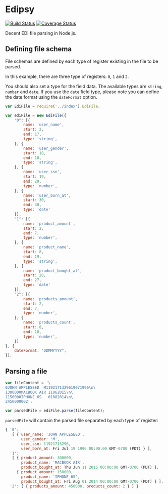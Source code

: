Edipsy
===========

[![Build Status](https://travis-ci.org/pagarme/edipsy.svg)](https://travis-ci.org/pagarme/edipsy) [![Coverage Status](https://coveralls.io/repos/pagarme/edipsy/badge.svg?branch=master)](https://coveralls.io/r/pagarme/edipsy?branch=master)

Decent EDI file parsing in Node.js.

## Defining file schema

File schemas are defined by each type of register existing in the file to be parsed.

In this example, there are three type of registers: `0`, `1` and `2`.

You should also set a type for the field data. The available types are `string`, `number` and `date`. If you use the `date` field type, please note you can define the date format using the `dateFormat` option.

```javascript
var EdiFile = require('../index').EdiFile;

var ediFile = new EdiFile({
	"0": [{
		name: 'user_name',
		start: 2,
		end: 17,
		type: 'string',
	}, {
		name: 'user_gender',
		start: 18,
		end: 18,
		type: 'string',
	}, {
		name: 'user_ssn',
		start: 19,
		end: 29,
		type: 'number',
	}, {
		name: 'user_born_at',
		start: 30,
		end: 38,
		type: 'date'
	}],
	"1": [{
		name: 'product_amount',
		start: 2,
		end: 7,
		type: 'number',
	}, {
		name: 'product_name',
		start: 8,
		end: 19,
		type: 'string',
	}, {
		name: 'product_bought_at',
		start: 20,
		end: 27,
		type: 'date'
	}],
	"2": [{
		name: 'products_amount',
		start: 2,
		end: 7,
		type: 'number',
	}, {
		name: 'products_count',
		start: 8,
		end: 10,
		type: 'number',
	}]
}, {
	dateFormat: "DDMMYYYY",
});
```

## Parsing a file

```javascript
var fileContent = '\
0JOHN APPLESEED  M1192171329619071996\n\
1300000MACBOOK AIR 11062015\n\
1150000IPHONE 6S   01082014\n\
2450000002';

var parsedFile = ediFile.parse(fileContent);
```

`parsedFile` will contain the parsed file separated by each type of register:

```javascript
{ '0': 
   [ { user_name: 'JOHN APPLESEED',
       user_gender: 'M',
       user_ssn: 11921713296,
       user_born_at: Fri Jul 19 1996 00:00:00 GMT-0700 (PDT) } ],
  '1': 
   [ { product_amount: 300000,
       product_name: 'MACBOOK AIR',
       product_bought_at: Thu Jun 11 2015 00:00:00 GMT-0700 (PDT) },
     { product_amount: 150000,
       product_name: 'IPHONE 6S',
       product_bought_at: Fri Aug 01 2014 00:00:00 GMT-0700 (PDT) } ],
  '2': [ { products_amount: 450000, products_count: 2 } ] }
```
